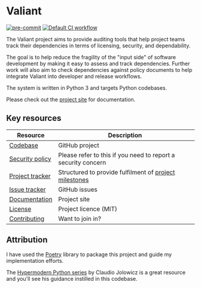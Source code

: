 # Valiant
[![pre-commit](https://img.shields.io/badge/pre--commit-enabled-brightgreen?logo=pre-commit&logoColor=white)](https://github.com/pre-commit/pre-commit)
[![Default CI workflow](https://github.com/pomes/valiant/workflows/Default%20CI%20workflow/badge.svg)](https://github.com/pomes/valiant/actions?query=workflow%3A%22Default+CI+workflow%22)

The Valiant project aims to provide auditing tools that help project teams
track their dependencies in terms of licensing, security, and dependability.

The goal is to help reduce the fragility of the "input side" of software development
by making it easy to assess and track dependencies. Further work will also aim to
check dependencies against policy documents to help integrate Valiant into developer
and release workflows.

The system is written in Python 3 and targets Python codebases.

Please check out the [project site](http://pomes.github.io/valiant)
for documentation.

## Key resources

| Resource | Description |
| -------- | ----------- |
| [Codebase](https://github.com/pomes/valiant) | GitHub project |
| [Security policy](https://github.com/pomes/valiant/blob/master/SECURITY.md) | Please refer to this if you need to report a security concern |
| [Project tracker](https://github.com/pomes/valiant/projects/1) | Structured to provide fulfilment of [project milestones](https://github.com/pomes/valiant/milestones) |
| [Issue tracker](https://github.com/pomes/valiant/issues) | GitHub issues |
| [Documentation](http://pomes.github.io/valiant) | Project site |
| [License](https://github.com/pomes/valiant/blob/master/LICENSE) | Project licence (MIT) |
| [Contributing](https://github.com/pomes/valiant/blob/master/CONTRIBUTING.md) | Want to join in? |

## Attribution

I have used the [Poetry](https://github.com/python-poetry/poetry) library to package
this project and guide my implementation efforts.

The [Hypermodern Python series](https://cjolowicz.github.io/posts/hypermodern-python-01-setup/) by
Claudio Jolowicz is a great resource and you'll see his guidance instilled in this codebase.
